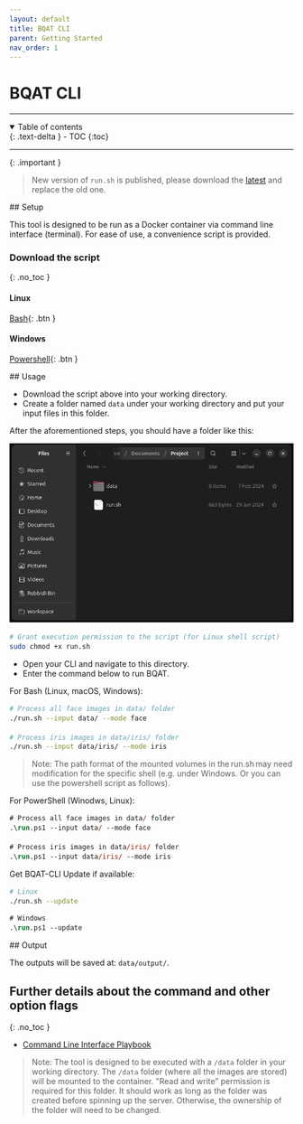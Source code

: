 ```yaml
---
layout: default
title: BQAT CLI
parent: Getting Started
nav_order: 1
---
```


# BQAT CLI

---
<details open markdown="block">
  <summary>
    Table of contents
  </summary>
  {: .text-delta }
- TOC
{:toc}
</details>

---

{: .important }
> New version of `run.sh` is published, please download the [latest](https://raw.githubusercontent.com/Biometix/bqat-cli/main/run.sh) and replace the old one.

<a name="setup">
## Setup

This tool is designed to be run as a Docker container via command line interface (terminal). For ease of use, a convenience script is provided. 

### Download the script
{: .no_toc }

#### Linux

[Bash](https://raw.githubusercontent.com/Biometix/bqat-cli/main/run.sh){: .btn }

#### Windows

[Powershell](https://raw.githubusercontent.com/Biometix/bqat-cli/main/run.ps1){: .btn }

<a name="usage">
## Usage

+ Download the script above into your working directory.
+ Create a folder named `data` under your working directory and put your input files in this folder.

After the aforementioned steps, you should have a folder like this:

![Screenshot](../assets/images/working-directory.png)

``` sh
# Grant execution permission to the script (for Linux shell script)
sudo chmod +x run.sh
```

+ Open your CLI and navigate to this directory.
+ Enter the command below to run BQAT.

For Bash (Linux, macOS, Windows):

``` sh
# Process all face images in data/ folder
./run.sh --input data/ --mode face

# Process iris images in data/iris/ folder
./run.sh --input data/iris/ --mode iris
```

> Note: The path format of the mounted volumes in the run.sh may need modification for the specific shell (e.g. under Windows. Or you can use the powershell script as follows). 

For PowerShell (Winodws, Linux):

``` ps
# Process all face images in data/ folder
.\run.ps1 --input data/ --mode face

# Process iris images in data/iris/ folder
.\run.ps1 --input data/iris/ --mode iris
```

Get BQAT-CLI Update if available:

``` sh
# Linux
./run.sh --update
```

``` ps
# Windows
.\run.ps1 --update
```

<a name="output">
## Output

The outputs will be saved at: `data/output/`.

## Further details about the command and other option flags
{: .no_toc }
+ [Command Line Interface Playbook](https://biometix.github.io/playbook/cli.html)

> Note: The tool is designed to be executed with a `/data` folder in your working directory. The `/data` folder (where all the images are stored) will be mounted to the container. "Read and write” permission is required for this folder. It should work as long as the folder was created before spinning up the server. Otherwise, the ownership of the folder will need to be changed. 